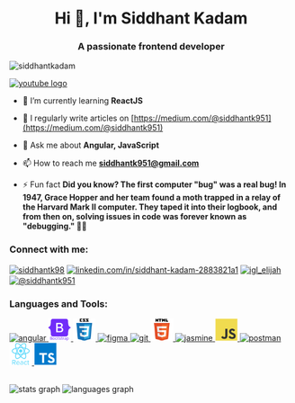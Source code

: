 <h1 align="center">Hi 👋, I'm Siddhant Kadam</h1>
<h3 align="center">A passionate frontend developer</h3>

<p align="left"> <img src="https://komarev.com/ghpvc/?username=siddhantkadam&label=Profile%20views&color=0e75b6&style=flat" alt="siddhantkadam" /> </p>

<p align="left"> <a href="https://twitter.com/siddhantk98" target="blank"><img src="https://img.shields.io/static/v1?message=Follow me&logo=x&label=&color=555555&logoColor=white&labelColor=&style=for-the-badge" height="35" alt="youtube logo"  /></a> </p>

- 🌱 I’m currently learning **ReactJS**

- 📝 I regularly write articles on [https://medium.com/@siddhantk951](https://medium.com/@siddhantk951)

- 💬 Ask me about **Angular, JavaScript**

- 📫 How to reach me **siddhantk951@gmail.com**

- ⚡ Fun fact **Did you know? The first computer "bug" was a real bug! In 1947, Grace Hopper and her team found a moth trapped in a relay of the Harvard Mark II computer. They taped it into their logbook, and from then on, solving issues in code was forever known as "debugging." 🐛✨**

<h3 align="left">Connect with me:</h3>
<p align="left">
<a href="https://twitter.com/siddhantk98" target="blank"><img align="center" src="https://raw.githubusercontent.com/rahuldkjain/github-profile-readme-generator/master/src/images/icons/Social/twitter.svg" alt="siddhantk98" height="30" width="40" /></a>
<a href="https://linkedin.com/in/linkedin.com/in/siddhant-kadam-2883821a1" target="blank"><img align="center" src="https://raw.githubusercontent.com/rahuldkjain/github-profile-readme-generator/master/src/images/icons/Social/linked-in-alt.svg" alt="linkedin.com/in/siddhant-kadam-2883821a1" height="30" width="40" /></a>
<a href="https://instagram.com/igl_elijah" target="blank"><img align="center" src="https://raw.githubusercontent.com/rahuldkjain/github-profile-readme-generator/master/src/images/icons/Social/instagram.svg" alt="igl_elijah" height="30" width="40" /></a>
<a href="https://medium.com/@siddhantk951" target="blank"><img align="center" src="https://raw.githubusercontent.com/rahuldkjain/github-profile-readme-generator/master/src/images/icons/Social/medium.svg" alt="@siddhantk951" height="30" width="40" /></a>
</p>

<h3 align="left">Languages and Tools:</h3>
<p align="left"> <a href="https://angular.io" target="_blank" rel="noreferrer"> <img src="https://angular.io/assets/images/logos/angular/angular.svg" alt="angular" width="40" height="40"/> </a> <a href="https://getbootstrap.com" target="_blank" rel="noreferrer"> <img src="https://raw.githubusercontent.com/devicons/devicon/master/icons/bootstrap/bootstrap-plain-wordmark.svg" alt="bootstrap" width="40" height="40"/> </a> <a href="https://www.w3schools.com/css/" target="_blank" rel="noreferrer"> <img src="https://raw.githubusercontent.com/devicons/devicon/master/icons/css3/css3-original-wordmark.svg" alt="css3" width="40" height="40"/> </a> <a href="https://www.figma.com/" target="_blank" rel="noreferrer"> <img src="https://www.vectorlogo.zone/logos/figma/figma-icon.svg" alt="figma" width="40" height="40"/> </a> <a href="https://git-scm.com/" target="_blank" rel="noreferrer"> <img src="https://www.vectorlogo.zone/logos/git-scm/git-scm-icon.svg" alt="git" width="40" height="40"/> </a> <a href="https://www.w3.org/html/" target="_blank" rel="noreferrer"> <img src="https://raw.githubusercontent.com/devicons/devicon/master/icons/html5/html5-original-wordmark.svg" alt="html5" width="40" height="40"/> </a> <a href="https://jasmine.github.io/" target="_blank" rel="noreferrer"> <img src="https://www.vectorlogo.zone/logos/jasmine/jasmine-icon.svg" alt="jasmine" width="40" height="40"/> </a> <a href="https://developer.mozilla.org/en-US/docs/Web/JavaScript" target="_blank" rel="noreferrer"> <img src="https://raw.githubusercontent.com/devicons/devicon/master/icons/javascript/javascript-original.svg" alt="javascript" width="40" height="40"/> </a> <a href="https://postman.com" target="_blank" rel="noreferrer"> <img src="https://www.vectorlogo.zone/logos/getpostman/getpostman-icon.svg" alt="postman" width="40" height="40"/> </a> <a href="https://reactjs.org/" target="_blank" rel="noreferrer"> <img src="https://raw.githubusercontent.com/devicons/devicon/master/icons/react/react-original-wordmark.svg" alt="react" width="40" height="40"/> </a> <a href="https://www.typescriptlang.org/" target="_blank" rel="noreferrer"> <img src="https://raw.githubusercontent.com/devicons/devicon/master/icons/typescript/typescript-original.svg" alt="typescript" width="40" height="40"/> </a> </p>
<br/>
<div>
  <img src="https://github-readme-stats.vercel.app/api?username=SiddhantKadam&hide_title=false&hide_rank=false&show_icons=true&include_all_commits=true&count_private=true&disable_animations=false&theme=dracula&locale=en&hide_border=false" height="150" alt="stats graph"  />
  <img src="https://github-readme-stats.vercel.app/api/top-langs?username=SiddhantKadam&locale=en&hide_title=false&layout=compact&card_width=320&langs_count=5&theme=dracula&hide_border=false" height="150" alt="languages graph"  />
</div>
